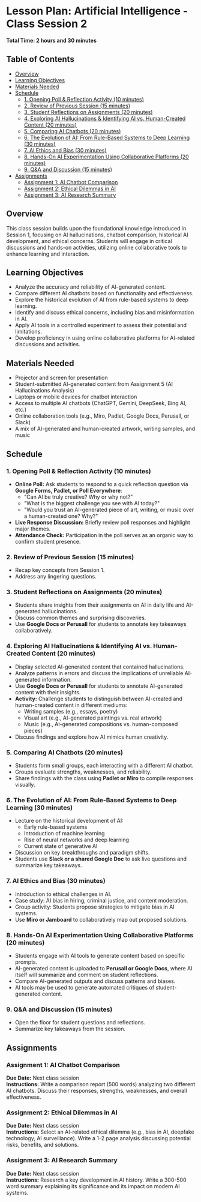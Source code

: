 # Lesson Plan: Artificial Intelligence - Class Session 2

**Total Time: 2 hours and 30 minutes**

## Table of Contents
- [Overview](#overview)
- [Learning Objectives](#learning-objectives)
- [Materials Needed](#materials-needed)
- [Schedule](#schedule)
  - [1. Opening Poll & Reflection Activity (10 minutes)](#1-opening-poll-reflection-activity-10-minutes)
  - [2. Review of Previous Session (15 minutes)](#2-review-of-previous-session-15-minutes)
  - [3. Student Reflections on Assignments (20 minutes)](#3-student-reflections-on-assignments-20-minutes)
  - [4. Exploring AI Hallucinations & Identifying AI vs. Human-Created Content (20 minutes)](#4-exploring-ai-hallucinations-identifying-ai-vs-human-created-content-20-minutes)
  - [5. Comparing AI Chatbots (20 minutes)](#5-comparing-ai-chatbots-20-minutes)
  - [6. The Evolution of AI: From Rule-Based Systems to Deep Learning (30 minutes)](#6-the-evolution-of-ai-from-rule-based-systems-to-deep-learning-30-minutes)
  - [7. AI Ethics and Bias (30 minutes)](#7-ai-ethics-and-bias-30-minutes)
  - [8. Hands-On AI Experimentation Using Collaborative Platforms (20 minutes)](#8-hands-on-ai-experimentation-using-collaborative-platforms-20-minutes)
  - [9. Q&A and Discussion (15 minutes)](#9-q-a-and-discussion-15-minutes)
- [Assignments](#assignments)
  - [Assignment 1: AI Chatbot Comparison](#assignment-1-ai-chatbot-comparison)
  - [Assignment 2: Ethical Dilemmas in AI](#assignment-2-ethical-dilemmas-in-ai)
  - [Assignment 3: AI Research Summary](#assignment-3-ai-research-summary)

## Overview
This class session builds upon the foundational knowledge introduced in Session 1, focusing on AI hallucinations, chatbot comparison, historical AI development, and ethical concerns. Students will engage in critical discussions and hands-on activities, utilizing online collaborative tools to enhance learning and interaction.

## Learning Objectives
- Analyze the accuracy and reliability of AI-generated content.
- Compare different AI chatbots based on functionality and effectiveness.
- Explore the historical evolution of AI from rule-based systems to deep learning.
- Identify and discuss ethical concerns, including bias and misinformation in AI.
- Apply AI tools in a controlled experiment to assess their potential and limitations.
- Develop proficiency in using online collaborative platforms for AI-related discussions and activities.

## Materials Needed
- Projector and screen for presentation
- Student-submitted AI-generated content from Assignment 5 (AI Hallucinations Analysis)
- Laptops or mobile devices for chatbot interaction
- Access to multiple AI chatbots (ChatGPT, Gemini, DeepSeek, Bing AI, etc.)
- Online collaboration tools (e.g., Miro, Padlet, Google Docs, Perusall, or Slack)
- A mix of AI-generated and human-created artwork, writing samples, and music

## Schedule

### 1. Opening Poll & Reflection Activity (10 minutes)
- **Online Poll:** Ask students to respond to a quick reflection question via **Google Forms, Padlet, or Poll Everywhere**:
  - "Can AI be truly creative? Why or why not?"
  - "What is the biggest challenge you see with AI today?"
  - "Would you trust an AI-generated piece of art, writing, or music over a human-created one? Why?"
- **Live Response Discussion:** Briefly review poll responses and highlight major themes.
- **Attendance Check:** Participation in the poll serves as an organic way to confirm student presence.

### 2. Review of Previous Session (15 minutes)
- Recap key concepts from Session 1.
- Address any lingering questions.

### 3. Student Reflections on Assignments (20 minutes)
- Students share insights from their assignments on AI in daily life and AI-generated hallucinations.
- Discuss common themes and surprising discoveries.
- Use **Google Docs or Perusall** for students to annotate key takeaways collaboratively.

### 4. Exploring AI Hallucinations & Identifying AI vs. Human-Created Content (20 minutes)
- Display selected AI-generated content that contained hallucinations.
- Analyze patterns in errors and discuss the implications of unreliable AI-generated information.
- Use **Google Docs or Perusall** for students to annotate AI-generated content with their insights.
- **Activity:** Challenge students to distinguish between AI-created and human-created content in different mediums:
  - Writing samples (e.g., essays, poetry)
  - Visual art (e.g., AI-generated paintings vs. real artwork)
  - Music (e.g., AI-generated compositions vs. human-composed pieces)
- Discuss findings and explore how AI mimics human creativity.

### 5. Comparing AI Chatbots (20 minutes)
- Students form small groups, each interacting with a different AI chatbot.
- Groups evaluate strengths, weaknesses, and reliability.
- Share findings with the class using **Padlet or Miro** to compile responses visually.

### 6. The Evolution of AI: From Rule-Based Systems to Deep Learning (30 minutes)
- Lecture on the historical development of AI:
  - Early rule-based systems
  - Introduction of machine learning
  - Rise of neural networks and deep learning
  - Current state of generative AI
- Discussion on key breakthroughs and paradigm shifts.
- Students use **Slack or a shared Google Doc** to ask live questions and summarize key takeaways.

### 7. AI Ethics and Bias (30 minutes)
- Introduction to ethical challenges in AI.
- Case study: AI bias in hiring, criminal justice, and content moderation.
- Group activity: Students propose strategies to mitigate bias in AI systems.
- Use **Miro or Jamboard** to collaboratively map out proposed solutions.

### 8. Hands-On AI Experimentation Using Collaborative Platforms (20 minutes)
- Students engage with AI tools to generate content based on specific prompts.
- AI-generated content is uploaded to **Perusall or Google Docs**, where AI itself will summarize and comment on student reflections.
- Compare AI-generated outputs and discuss patterns and biases.
- AI tools may be used to generate automated critiques of student-generated content.

### 9. Q&A and Discussion (15 minutes)
- Open the floor for student questions and reflections.
- Summarize key takeaways from the session.

## Assignments

### Assignment 1: AI Chatbot Comparison
**Due Date:** Next class session  
**Instructions:** Write a comparison report (500 words) analyzing two different AI chatbots. Discuss their responses, strengths, weaknesses, and overall effectiveness.

### Assignment 2: Ethical Dilemmas in AI
**Due Date:** Next class session  
**Instructions:** Select an AI-related ethical dilemma (e.g., bias in AI, deepfake technology, AI surveillance). Write a 1-2 page analysis discussing potential risks, benefits, and solutions.

### Assignment 3: AI Research Summary
**Due Date:** Next class session  
**Instructions:** Research a key development in AI history. Write a 300-500 word summary explaining its significance and its impact on modern AI systems.

